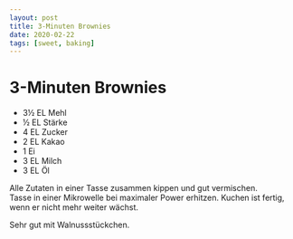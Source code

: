 ```yaml
---
layout: post
title: 3-Minuten Brownies
date: 2020-02-22
tags: [sweet, baking]
---
```

# 3-Minuten Brownies

- 3½ EL Mehl
- ½ EL Stärke
- 4 EL Zucker
- 2 EL Kakao
- 1 Ei
- 3 EL Milch
- 3 EL Öl

Alle Zutaten in einer Tasse zusammen kippen und gut vermischen.  
Tasse in einer Mikrowelle bei maximaler Power erhitzen. Kuchen ist fertig, wenn er nicht mehr weiter wächst.  
  
Sehr gut mit Walnussstückchen.  
